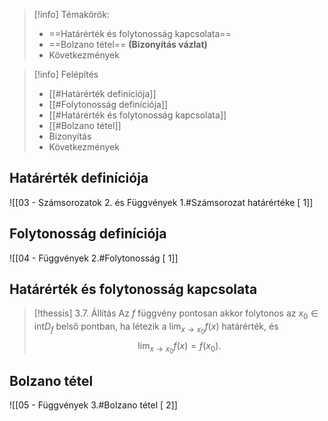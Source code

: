> [!info] Témakörök:
> - ==Határérték és folytonosság kapcsolata==
> - ==Bolzano tétel== **(Bizonyítás vázlat)**
> - Következmények

> [!info] Felépítés
> - [[#Határérték definíciója]]
> - [[#Folytonosság definíciója]]
> - [[#Határérték és folytonosság kapcsolata]]
> - [[#Bolzano tétel]]
> - Bizonyítás
> - Következmények

## Határérték definíciója
![[03 - Számsorozatok 2. és Függvények 1.#Számsorozat határértéke [ 1]]
## Folytonosság definíciója
![[04 - Függvények 2.#Folytonosság [ 1]]
## Határérték és folytonosság kapcsolata
> [!thessis] 3.7. Állítás
> Az $f$ függvény pontosan akkor folytonos az $x_0\in\text{int} D_f$ belső pontban, ha létezik a $\lim_{x\to x_0}f(x)$ határérték, és
> $$\lim_{x\to x_0}f(x)=f(x_0).$$

## Bolzano tétel
![[05 - Függvények 3.#Bolzano tétel [ 2]]